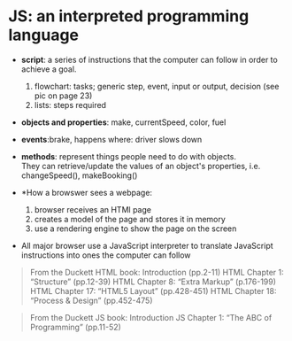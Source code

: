 # JS: an interpreted programming language
- **script**: a series of instructions that the computer can follow in order to achieve a goal. 
    1. flowchart: tasks; generic step, event, input or output, decision (see pic on page 23)
    1. lists: steps required

- **objects and properties**: make, currentSpeed, color, fuel
- **events**:brake, happens where: driver slows down
- **methods**: represent things people need to do with objects. <br> They can retrieve/update the values of an object's properties, i.e. changeSpeed(), makeBooking()

- *How a browswer sees a webpage:
  1. browser receives an HTMl page
  2. creates a model of the page and stores it in memory
  3. use a rendering engine to show the page on the screen
- All major browser use a JavaScript interpreter to translate JavaScript instructions into ones the computer can follow



>From the Duckett HTML book:
>Introduction (pp.2-11)
>HTML Chapter 1: “Structure” (pp.12-39)
>HTML Chapter 8: “Extra Markup” (p.176-199)
>HTML Chapter 17: “HTML5 Layout” (pp.428-451)
>HTML Chapter 18: “Process & Design” (pp.452-475)

>From the Duckett JS book:
>Introduction
>JS Chapter 1: “The ABC of Programming” (pp.11-52)
